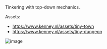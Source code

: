 Tinkering with top-down mechanics.

Assets:
- https://www.kenney.nl/assets/tiny-town
- https://www.kenney.nl/assets/tiny-dungeon

![image](https://github.com/gamewranglers/godot-test1/assets/7707189/91573a00-5c31-4ccf-bb0d-d235aa76adf0)

